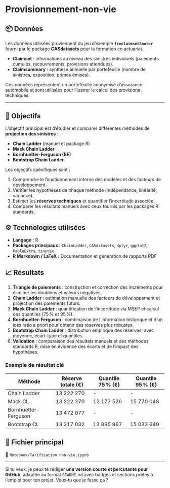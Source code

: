 # Provisionnement-non-vie



## 📦 Données

Les données utilisées proviennent du jeu d’exemple **`freclaimset2motor`** fourni par le package **CASdatasets** pour la formation en actuariat.

* **Claimset** : informations au niveau des sinistres individuels (paiements cumulés, recouvrements, provisions attendues).
* **Claimsummary** : synthèse annuelle par portefeuille (nombre de sinistres, exposition, primes émises).

Ces données représentent un portefeuille anonymisé d’assurance automobile et sont utilisées pour illustrer le calcul des provisions techniques.


---


## 🧠 Objectifs

L’objectif principal est d’étudier et comparer différentes méthodes de **projection des sinistres** :

* **Chain Ladder** (manuel et package R)
* **Mack Chain Ladder**
* **Bornhuetter-Ferguson (BF)**
* **Bootstrap Chain Ladder**

Les objectifs spécifiques sont :

1. Comprendre le fonctionnement interne des modèles et des facteurs de développement.
2. Vérifier les hypothèses de chaque méthode (indépendance, linéarité, variance).
3. Estimer les **réserves techniques** et quantifier l’incertitude associée.
4. Comparer les résultats manuels avec ceux fournis par les packages R standards.

## ⚙️ Technologies utilisées

* **Langage :** R
* **Packages principaux :** `ChainLadder`, `CASdatasets`, `dplyr`, `ggplot2`, `kableExtra`, `tinytex`
* **R Markdown / LaTeX :** Documentation et génération de rapports PDF

## 📈 Résultats

1. **Triangle de paiements** : construction et correction des incréments pour éliminer les doublons et valeurs négatives.
2. **Chain Ladder** : estimation manuelle des facteurs de développement et projection des paiements futurs.
3. **Mack Chain Ladder** : quantification de l’incertitude via MSEP et calcul des quantiles (75 % et 95 %).
4. **Bornhuetter-Ferguson** : combinaison de l’information historique et d’un loss ratio a priori pour obtenir des réserves plus robustes.
5. **Bootstrap Chain Ladder** : distribution empirique des réserves, avec moyenne, écart-type et quantiles.
6. **Validation** : comparaison des résultats manuels et des méthodes standards R, mise en évidence des écarts et de l’impact des hypothèses.

### Exemple de résultat clé

| Méthode              | Réserve totale (€) | Quantile 75 % (€) | Quantile 95 % (€) |
| -------------------- | ------------------ | ----------------- | ----------------- |
| Chain Ladder         | 13 222 270         | -                 | -                 |
| Mack CL              | 13 222 270         | 12 177 526        | 15 770 048        |
| Bornhuetter-Ferguson |13 472 077          | -                 | -                 |
| Bootstrap CL         |13 217 032          | 13 895 967        | 15 033 649        |

## 📁 Fichier principal

📍 `Notebook/Tarification non-vie.ipynb`

---

Si tu veux, je peux te rédiger **une version courte et percutante pour GitHub**, adaptée au format `README.md` avec badges et sections prêtes à l’emploi pour ton projet. Veux‑tu que je fasse ça ?
